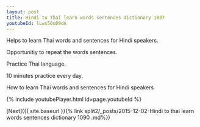 ```yaml
---
layout: post
title: Hindi to Thai learn words sentences dictionary 1037 
youtubeId: lLws50uD9dA
---
```

 
 
Helps to learn Thai words and sentences for Hindi speakers.

Opportunitiy to repeat the words sentences. 

Practice Thai language. 
 
10 minutes practice every day. 
 
How to learn Thai words and sentences for Hindi speakers 
 
{% include youtubePlayer.html id=page.youtubeId %}
 
 
[Next]({{ site.baseurl }}{% link  split2/_posts/2015-12-02-Hindi to thai learn words sentences dictionary 1090 .md%})
 
